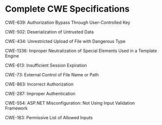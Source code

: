 

# Complete CWE Specifications

CWE-639: Authorization Bypass Through User-Controlled Key

CWE-502: Deserialization of Untrusted Data

CWE-434: Unrestricted Upload of File with Dangerous Type

CWE-1336: Improper Neutralization of Special Elements Used in a Template Engine

CWE-613: Insufficient Session Expiration

CWE-73: External Control of File Name or Path

CWE-863: Incorrect Authorization

CWE-287: Improper Authentication

CWE-554: ASP.NET Misconfiguration: Not Using Input Validation Framework

CWE-183: Permissive List of Allowed Inputs